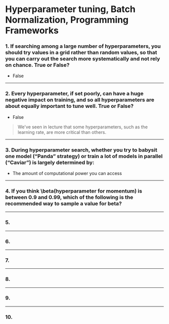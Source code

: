 # Hyperparameter tuning, Batch Normalization, Programming Frameworks

### 1. If searching among a large number of hyperparameters, you should try values in a grid rather than random values, so that you can carry out the search more systematically and not rely on chance. True or False?
- False
---

### 2. Every hyperparameter, if set poorly, can have a huge negative impact on training, and so all hyperparameters are about equally important to tune well. True or False?
- False
> We've seen in lecture that some hyperparameters, such as the learning rate, are more critical than others.
---

### 3. During hyperparameter search, whether you try to babysit one model (“Panda” strategy) or train a lot of models in parallel (“Caviar”) is largely determined by:
- The amount of computational power you can access
---

### 4. If you think \beta(hyperparameter for momentum) is between 0.9 and 0.99, which of the following is the recommended way to sample a value for beta?

---
### 5.

---
### 6.

---
### 7.

---
### 8.

---
### 9.

---
### 10.
